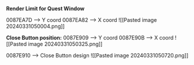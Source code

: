 

**Render Limit for Quest Window**

0087EA7D --> Y coord 
0087EA82 --> X coord 
![[Pasted image 20240331050004.png]]

**Close Button position:**
0087E909 --> Y coord 
0087E90B --> X coord 
![[Pasted image 20240331050325.png]]

0087E910 --> Close Button design
![[Pasted image 20240331050720.png]]


